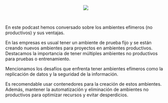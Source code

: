 <!--

layout : post
title : Ambientes efímeros usos y ventajas
description : Conversaremos sobre los ambientes efímeros (no productivos) y sus ventajas.
category : devops
tags : devops
comments : true
author : JRichardsz & Bitmanuc
thumbnail_image_url: https://github.com/user-attachments/assets/d7b6cd76-9162-4fe3-a3e5-ea57f50dbf5c
datetime : "2024-08-18"
duration: 00:16:33
sound:
    type : vocaroo_url
    value : https://vocaroo.com/embed/1hINTLiXxMdW?autoplay=0
    language: es
-->

<p align="center">
  <img src="https://github.com/user-attachments/assets/d7b6cd76-9162-4fe3-a3e5-ea57f50dbf5c" />
</p>

<br>

En este podcast hemos conversado sobre los ambientes efímeros (no productivos) y sus ventajas.

En las empresas es usual tener un ambiente de prueba fijo y  se están creando nuevos ambientes para proyectos en ambientes productivos. Destacamos la importancia de tener múltiples ambientes no productivos para pruebas o entrenamiento.

Mencionamos  los desafíos que enfrenta tener ambientes efímeros como la replicación de datos y la seguridad de la información.

Es recomendable usar  contenedores para la creación de estos ambientes. Además, mantener la automatización y eliminación de ambientes no productivos para optimizar recursos y evitar desperdicios.
